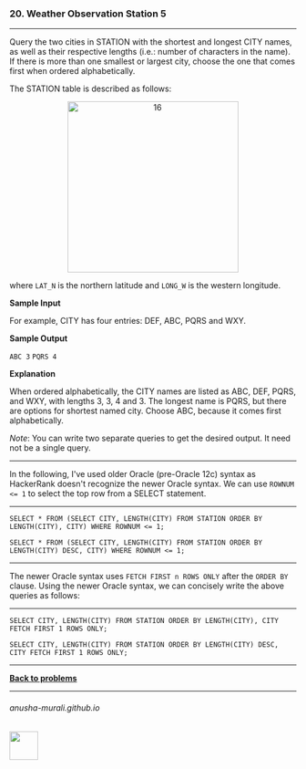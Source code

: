 ### 20. Weather Observation Station 5

---
Query the two cities in STATION with the shortest and longest CITY names, as well as their respective lengths (i.e.: number of characters in the name). 
If there is more than one smallest or largest city, choose the one that comes first when ordered alphabetically.

The STATION table is described as follows:

<p align="center">
<img width="300" alt="16" src="https://github.com/user-attachments/assets/32081b67-bab3-4d54-9780-cbf8cc7abee7" />
</p>

where `LAT_N` is the northern latitude and `LONG_W` is the western longitude.

**Sample Input**

For example, CITY has four entries: DEF, ABC, PQRS and WXY.

**Sample Output**

`ABC 3`
`PQRS 4`
  
**Explanation**

When ordered alphabetically, the CITY names are listed as ABC, DEF, PQRS, and WXY, with lengths 3, 3, 4 and 3. The longest name is PQRS, 
  but there are options for shortest named city. Choose ABC, because it comes first alphabetically.

*Note*: You can write two separate queries to get the desired output. It need not be a single query.

---
In the following, I've used older Oracle (pre-Oracle 12c) syntax as HackerRank doesn't recognize the newer Oracle syntax. We can use `ROWNUM <= 1` to select
the top row from a SELECT statement.

---

`SELECT * FROM (SELECT CITY, LENGTH(CITY) FROM STATION ORDER BY LENGTH(CITY), CITY) WHERE ROWNUM <= 1;`

`SELECT * FROM (SELECT CITY, LENGTH(CITY) FROM STATION ORDER BY LENGTH(CITY) DESC, CITY) WHERE ROWNUM <= 1;`

---

The newer Oracle syntax uses `FETCH FIRST n ROWS ONLY` after the `ORDER BY` clause. Using the newer Oracle syntax, we can concisely write the above queries as follows:

---

`SELECT CITY, LENGTH(CITY) FROM STATION ORDER BY LENGTH(CITY), CITY FETCH FIRST 1 ROWS ONLY;`

`SELECT CITY, LENGTH(CITY) FROM STATION ORDER BY LENGTH(CITY) DESC, CITY FETCH FIRST 1 ROWS ONLY;`

---

**[Back to problems](./problems.md)**

* * *
###### anusha-murali.github.io

<img src="https://github.com/anusha-murali/anusha-murali.github.io/assets/111596338/639243aa-2857-4595-a65a-7852762bb002" width="50" height="50"/>

